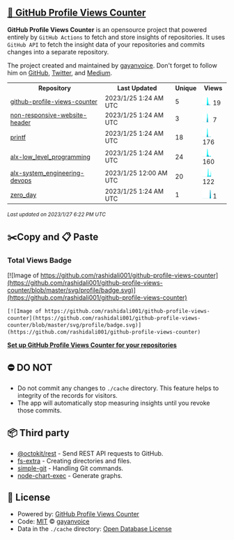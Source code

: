 ## [🚀 GitHub Profile Views Counter](https://github.com/gayanvoice/github-profile-views-counter)
**GitHub Profile Views Counter** is an opensource project that powered entirely by  `GitHub Actions` to fetch and store insights of repositories.
It uses `GitHub API` to fetch the insight data of your repositories and commits changes into a separate repository.

The project created and maintained by [gayanvoice](https://github.com/gayanvoice). Don't forget to follow him on [GitHub](https://github.com/gayanvoice), [Twitter](https://twitter.com/gayanvoice), and [Medium](https://gayanvoice.medium.com/).

<table>
	<tr>
		<th>
			Repository
		</th>
		<th>
			Last Updated
		</th>
		<th>
			Unique
		</th>
		<th>
			Views
		</th>
	</tr>
	<tr>
		<td>
			<a href="https://github.com/rashidali001/github-profile-views-counter/tree/master/readme/524644743/year.md">
				github-profile-views-counter
			</a>
		</td>
		<td>
			2023/1/25 1:24 AM UTC
		</td>
		<td>
			5
		</td>
		<td>
			<img alt="Response time graph" src="https://github.com/rashidali001/github-profile-views-counter/raw/master/graph/524644743/small/year.png" height="20"> 19
		</td>
	</tr>
	<tr>
		<td>
			<a href="https://github.com/rashidali001/github-profile-views-counter/tree/master/readme/286552411/year.md">
				non-responsive-website-header
			</a>
		</td>
		<td>
			2023/1/25 1:24 AM UTC
		</td>
		<td>
			3
		</td>
		<td>
			<img alt="Response time graph" src="https://github.com/rashidali001/github-profile-views-counter/raw/master/graph/286552411/small/year.png" height="20"> 7
		</td>
	</tr>
	<tr>
		<td>
			<a href="https://github.com/rashidali001/github-profile-views-counter/tree/master/readme/522485653/year.md">
				printf
			</a>
		</td>
		<td>
			2023/1/25 1:24 AM UTC
		</td>
		<td>
			18
		</td>
		<td>
			<img alt="Response time graph" src="https://github.com/rashidali001/github-profile-views-counter/raw/master/graph/522485653/small/year.png" height="20"> 176
		</td>
	</tr>
	<tr>
		<td>
			<a href="https://github.com/rashidali001/github-profile-views-counter/tree/master/readme/509082049/year.md">
				alx-low_level_programming
			</a>
		</td>
		<td>
			2023/1/25 1:24 AM UTC
		</td>
		<td>
			24
		</td>
		<td>
			<img alt="Response time graph" src="https://github.com/rashidali001/github-profile-views-counter/raw/master/graph/509082049/small/year.png" height="20"> 160
		</td>
	</tr>
	<tr>
		<td>
			<a href="https://github.com/rashidali001/github-profile-views-counter/tree/master/readme/506747833/year.md">
				alx-system_engineering-devops
			</a>
		</td>
		<td>
			2023/1/25 12:00 AM UTC
		</td>
		<td>
			20
		</td>
		<td>
			<img alt="Response time graph" src="https://github.com/rashidali001/github-profile-views-counter/raw/master/graph/506747833/small/year.png" height="20"> 122
		</td>
	</tr>
	<tr>
		<td>
			<a href="https://github.com/rashidali001/github-profile-views-counter/tree/master/readme/507124425/year.md">
				zero_day
			</a>
		</td>
		<td>
			2023/1/25 1:24 AM UTC
		</td>
		<td>
			1
		</td>
		<td>
			<img alt="Response time graph" src="https://github.com/rashidali001/github-profile-views-counter/raw/master/graph/507124425/small/year.png" height="20"> 1
		</td>
	</tr>
</table>

<small><i>Last updated on 2023/1/27 6:22 PM UTC</i></small>

## ✂️Copy and 📋 Paste
### Total Views Badge
[![Image of https://github.com/rashidali001/github-profile-views-counter](https://github.com/rashidali001/github-profile-views-counter/blob/master/svg/profile/badge.svg)](https://github.com/rashidali001/github-profile-views-counter)

```readme
[![Image of https://github.com/rashidali001/github-profile-views-counter](https://github.com/rashidali001/github-profile-views-counter/blob/master/svg/profile/badge.svg)](https://github.com/rashidali001/github-profile-views-counter)
```
[**Set up GitHub Profile Views Counter for your repositories**](https://github.com/gayanvoice/github-profile-views-counter)
## ⛔ DO NOT
- Do not commit any changes to `./cache` directory. This feature helps to integrity of the records for visitors.
- The app will automatically stop measuring insights until you revoke those commits.
## 📦 Third party

- [@octokit/rest](https://www.npmjs.com/package/@octokit/rest) - Send REST API requests to GitHub.
- [fs-extra](https://www.npmjs.com/package/fs-extra) - Creating directories and files.
- [simple-git](https://www.npmjs.com/package/simple-git) - Handling Git commands.
- [node-chart-exec](https://www.npmjs.com/package/node-chart-exec) - Generate graphs.
## 📄 License
- Powered by: [GitHub Profile Views Counter](https://github.com/gayanvoice/github-profile-views-counter)
- Code: [MIT](./LICENSE) © [gayanvoice](https://github.com/gayanvoice)
- Data in the `./cache` directory: [Open Database License](https://opendatacommons.org/licenses/odbl/1-0/)